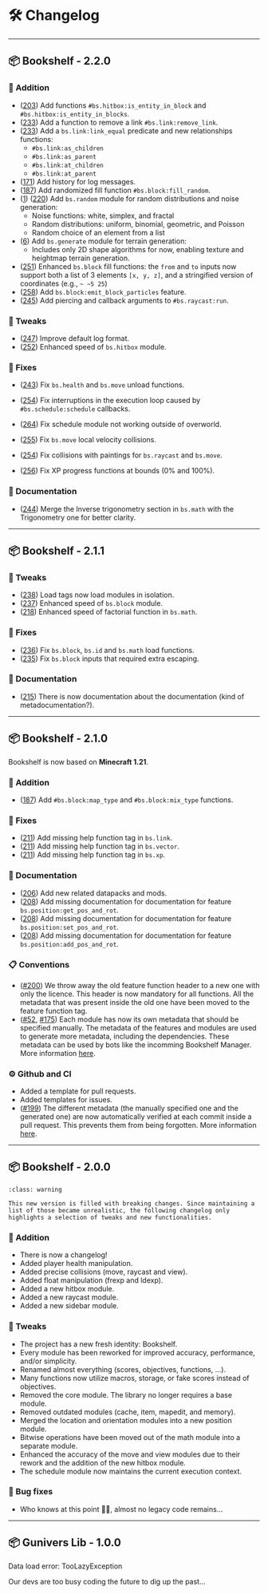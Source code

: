 # 🛠️ Changelog

---

## 📦 Bookshelf - 2.2.0

### 🎉 Addition

- ([203](https://github.com/Gunivers/Bookshelf/issues/203)) Add functions `#bs.hitbox:is_entity_in_block` and `#bs.hitbox:is_entity_in_blocks`.
- ([233](https://github.com/Gunivers/Bookshelf/issues/233)) Add a function to remove a link `#bs.link:remove_link`.
- ([233](https://github.com/Gunivers/Bookshelf/issues/233)) Add a `bs.link:link_equal` predicate and new relationships functions:
  - `#bs.link:as_children`
  - `#bs.link:as_parent`
  - `#bs.link:at_children`
  - `#bs.link:at_parent`
- ([171](https://github.com/Gunivers/Bookshelf/issues/171)) Add history for log messages.
- ([187](https://github.com/Gunivers/Bookshelf/pull/222)) Add randomized fill function `#bs.block:fill_random`.
- ([1](https://github.com/Gunivers/Bookshelf/issues/1)) ([220](https://github.com/Gunivers/Bookshelf/issues/220)) Add `bs.random` module for random distributions and noise generation:
  - Noise functions: white, simplex, and fractal
  - Random distributions: uniform, binomial, geometric, and Poisson
  - Random choice of an element from a list
- ([6](https://github.com/Gunivers/Bookshelf/issues/6)) Add `bs.generate` module for terrain generation:
  - Includes only 2D shape algorithms for now, enabling texture and heightmap terrain generation.
- ([251](https://github.com/Gunivers/Bookshelf/pull/251)) Enhanced `bs.block` fill functions: the `from` and `to` inputs now support both a list of 3 elements `[x, y, z]`, and a stringified version of coordinates (e.g., `~ ~5 25`)
- ([258](https://github.com/Gunivers/Bookshelf/issues/258)) Add `bs.block:emit_block_particles` feature.
- ([245](https://github.com/Gunivers/Bookshelf/issues/245)) Add piercing and callback arguments to `#bs.raycast:run`.

### 🔁 Tweaks
- ([247](https://github.com/Gunivers/Bookshelf/pull/247)) Improve default log format.
- ([252](https://github.com/Gunivers/Bookshelf/pull/252)) Enhanced speed of `bs.hitbox` module.

### 🐛 Fixes
- ([243](https://github.com/Gunivers/Bookshelf/issues/243)) Fix `bs.health` and `bs.move` unload functions.
- ([254](https://github.com/Gunivers/Bookshelf/issues/254)) Fix interruptions in the execution loop caused by `#bs.schedule:schedule` callbacks.
- ([264](https://github.com/Gunivers/Bookshelf/pull/264)) Fix schedule module not working outside of overworld.

- ([255](https://github.com/Gunivers/Bookshelf/issues/255)) Fix `bs.move` local velocity collisions.
- ([254](https://github.com/Gunivers/Bookshelf/pull/262)) Fix collisions with paintings for `bs.raycast` and `bs.move`.
- ([256](https://github.com/Gunivers/Bookshelf/issues/256)) Fix XP progress functions at bounds (0% and 100%).

### 📄 Documentation
- ([244](https://github.com/Gunivers/Bookshelf/issues/244)) Merge the Inverse trigonometry section in `bs.math` with the Trigonometry one for better clarity.

---

## 📦 Bookshelf - 2.1.1

### 🔁 Tweaks
- ([238](https://github.com/Gunivers/Bookshelf/pull/238)) Load tags now load modules in isolation.
- ([237](https://github.com/Gunivers/Bookshelf/pull/237)) Enhanced speed of `bs.block` module.
- ([218](https://github.com/Gunivers/Bookshelf/pull/218)) Enhanced speed of factorial function in `bs.math`.

### 🐛 Fixes
- ([236](https://github.com/Gunivers/Bookshelf/issues/236)) Fix `bs.block`, `bs.id` and `bs.math` load functions.
- ([235](https://github.com/Gunivers/Bookshelf/issues/235)) Fix `bs.block` inputs that required extra escaping.

### 📄 Documentation
- ([215](https://github.com/Gunivers/Bookshelf/issues/215)) There is now documentation about the documentation (kind of metadocumentation?).

---

## 📦 Bookshelf - 2.1.0

Bookshelf is now based on **Minecraft 1.21**.

### 🎉 Addition
- ([187](https://github.com/Gunivers/Bookshelf/issues/187)) Add `#bs.block:map_type` and `#bs.block:mix_type` functions.

### 🐛 Fixes
- ([211](https://github.com/Gunivers/Bookshelf/pull/211)) Add missing help function tag in `bs.link`.
- ([211](https://github.com/Gunivers/Bookshelf/pull/211)) Add missing help function tag in `bs.vector`.
- ([211](https://github.com/Gunivers/Bookshelf/pull/211)) Add missing help function tag in `bs.xp`.

### 📄 Documentation
- ([206](https://github.com/Gunivers/Bookshelf/issues/206)) Add new related datapacks and mods.
- ([208](https://github.com/Gunivers/Bookshelf/issues/208)) Add missing documentation for documentation for feature `bs.position:get_pos_and_rot`.
- ([208](https://github.com/Gunivers/Bookshelf/issues/208)) Add missing documentation for documentation for feature `bs.position:set_pos_and_rot`.
- ([208](https://github.com/Gunivers/Bookshelf/issues/208)) Add missing documentation for documentation for feature `bs.position:add_pos_and_rot`.

### 📋 Conventions
- ([#200](https://github.com/Gunivers/Bookshelf/issues/200)) We throw away the old feature function header to a new one with only the licence. This header is now mandatory for all functions. All the metadata that was present inside the old one have been moved to the feature function tag.
- ([#52](https://github.com/Gunivers/Bookshelf/issues/52), [#175](https://github.com/Gunivers/Bookshelf/issues/175)) Each module has now its own metadata that should be specified manually. The metadata of the features and modules are used to generate more metadata, including the dependencies. These metadata can be used by bots like the incomming Bookshelf Manager. More information [here](project:contribute/metadata.md).

### ⚙️ Github and CI
- Added a template for pull requests.
- Added templates for issues.
- ([#199](https://github.com/Gunivers/Bookshelf/pull/199)) The different metadata (the manually specified one and the generated one) are now automatically verified at each commit inside a pull request. This prevents them from being forgotten. More information [here](project:contribute/contribution-validation.md).

---

## 📦 Bookshelf - 2.0.0

```{admonition} Breaking changes
:class: warning

This new version is filled with breaking changes. Since maintaining a list of those became unrealistic, the following changelog only highlights a selection of tweaks and new functionalities.
```

### 🎉 Addition
- There is now a changelog!
- Added player health manipulation.
- Added precise collisions (move, raycast and view).
- Added float manipulation (frexp and ldexp).
- Added a new hitbox module.
- Added a new raycast module.
- Added a new sidebar module.

### 🔁 Tweaks
- The project has a new fresh identity: Bookshelf.
- Every module has been reworked for improved accuracy, performance, and/or simplicity.
- Renamed almost everything (scores, objectives, functions, ...).
- Many functions now utilize macros, storage, or fake scores instead of objectives.
- Removed the core module. The library no longer requires a base module.
- Removed outdated modules (cache, item, mapedit, and memory).
- Merged the location and orientation modules into a new position module.
- Bitwise operations have been moved out of the math module into a separate module.
- Enhanced the accuracy of the move and view modules due to their rework and the addition of the new hitbox module.
- The schedule module now maintains the current execution context.

### 🐛 Bug fixes
- Who knows at this point 🤷‍♂️, almost no legacy code remains...

---

## 📦 Gunivers Lib - 1.0.0

Data load error: TooLazyException

Our devs are too busy coding the future to dig up the past...
